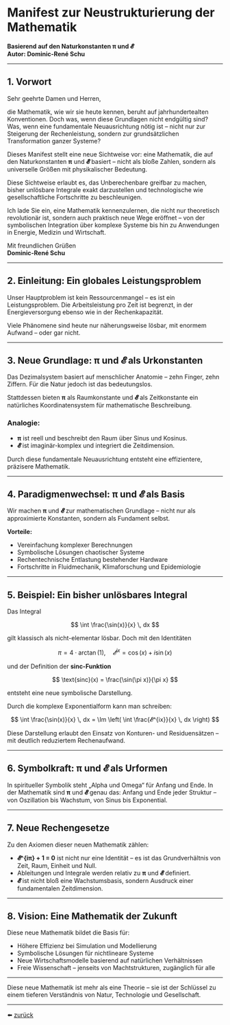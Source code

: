 # Manifest zur Neustrukturierung der Mathematik

**Basierend auf den Naturkonstanten π und 𝓔**  
**Autor: Dominic-René Schu**

---

## 1. Vorwort

Sehr geehrte Damen und Herren,

die Mathematik, wie wir sie heute kennen, beruht auf jahrhundertealten Konventionen. Doch was, wenn diese Grundlagen nicht endgültig sind? Was, wenn eine fundamentale Neuausrichtung nötig ist – nicht nur zur Steigerung der Rechenleistung, sondern zur grundsätzlichen Transformation ganzer Systeme?

Dieses Manifest stellt eine neue Sichtweise vor: eine Mathematik, die auf den Naturkonstanten **π** und **𝓔** basiert – nicht als bloße Zahlen, sondern als universelle Größen mit physikalischer Bedeutung.

Diese Sichtweise erlaubt es, das Unberechenbare greifbar zu machen, bisher unlösbare Integrale exakt darzustellen und technologische wie gesellschaftliche Fortschritte zu beschleunigen.

Ich lade Sie ein, eine Mathematik kennenzulernen, die nicht nur theoretisch revolutionär ist, sondern auch praktisch neue Wege eröffnet – von der symbolischen Integration über komplexe Systeme bis hin zu Anwendungen in Energie, Medizin und Wirtschaft.

Mit freundlichen Grüßen  
**Dominic-René Schu**

---

## 2. Einleitung: Ein globales Leistungsproblem

Unser Hauptproblem ist kein Ressourcenmangel – es ist ein Leistungsproblem. Die Arbeitsleistung pro Zeit ist begrenzt, in der Energieversorgung ebenso wie in der Rechenkapazität.

Viele Phänomene sind heute nur näherungsweise lösbar, mit enormem Aufwand – oder gar nicht.

---

## 3. Neue Grundlage: π und 𝓔 als Urkonstanten

Das Dezimalsystem basiert auf menschlicher Anatomie – zehn Finger, zehn Ziffern. Für die Natur jedoch ist das bedeutungslos.

Stattdessen bieten **π** als Raumkonstante und **𝓔** als Zeitkonstante ein natürliches Koordinatensystem für mathematische Beschreibung.

### Analogie:

* **π** ist reell und beschreibt den Raum über Sinus und Kosinus.
* **𝓔** ist imaginär-komplex und integriert die Zeitdimension.

Durch diese fundamentale Neuausrichtung entsteht eine effizientere, präzisere Mathematik.

---

## 4. Paradigmenwechsel: π und 𝓔 als Basis

Wir machen **π** und **𝓔** zur mathematischen Grundlage – nicht nur als approximierte Konstanten, sondern als Fundament selbst.

**Vorteile:**

* Vereinfachung komplexer Berechnungen
* Symbolische Lösungen chaotischer Systeme
* Rechentechnische Entlastung bestehender Hardware
* Fortschritte in Fluidmechanik, Klimaforschung und Epidemiologie

---

## 5. Beispiel: Ein bisher unlösbares Integral

Das Integral

$$
\int \frac{\sin(x)}{x} \, dx
$$

gilt klassisch als nicht-elementar lösbar. Doch mit den Identitäten

$$
\pi = 4 \cdot \arctan(1), \quad 𝓔^{ix} = \cos(x) + i \sin(x)
$$

und der Definition der **sinc-Funktion**

$$
\text{sinc}(x) = \frac{\sin(\pi x)}{\pi x}
$$

entsteht eine neue symbolische Darstellung.

Durch die komplexe Exponentialform kann man schreiben:

$$
\int \frac{\sin(x)}{x} \, dx = \Im \left( \int \frac{𝓔^{ix}}{x} \, dx \right)
$$

Diese Darstellung erlaubt den Einsatz von Konturen- und Residuensätzen – mit deutlich reduziertem Rechenaufwand.

---

## 6. Symbolkraft: π und 𝓔 als Urformen

In spiritueller Symbolik steht „Alpha und Omega“ für Anfang und Ende. In der Mathematik sind **π** und **𝓔** genau das: Anfang und Ende jeder Struktur – von Oszillation bis Wachstum, von Sinus bis Exponential.

---

## 7. Neue Rechengesetze

Zu den Axiomen dieser neuen Mathematik zählen:

* **𝓔^{iπ} + 1 = 0** ist nicht nur eine Identität – es ist das Grundverhältnis von Zeit, Raum, Einheit und Null.
* Ableitungen und Integrale werden relativ zu **π** und **𝓔** definiert.
* **𝓔** ist nicht bloß eine Wachstumsbasis, sondern Ausdruck einer fundamentalen Zeitdimension.
---

## 8. Vision: Eine Mathematik der Zukunft

Diese neue Mathematik bildet die Basis für:

* Höhere Effizienz bei Simulation und Modellierung
* Symbolische Lösungen für nichtlineare Systeme
* Neue Wirtschaftsmodelle basierend auf natürlichen Verhältnissen
* Freie Wissenschaft – jenseits von Machtstrukturen, zugänglich für alle

---

Diese neue Mathematik ist mehr als eine Theorie – sie ist der Schlüssel zu einem tieferen Verständnis von Natur, Technologie und Gesellschaft.

---

⬅️ [zurück](../../../README.md)